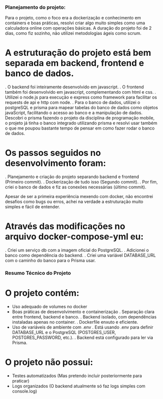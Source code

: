 ### Planejamento do projeto:

Para o projeto, como o foco era a dockerização e conhecimento em containers e boas práticas, resolvi criar algo muito simples como uma calculadora online com operações básicas.
A duração do projeto foi de 2 dias, como fiz sozinho, não utilizei metodologias ágeis como scrum.

# A estruturação do projeto está bem separada em backend, frontend e banco de dados.

. O backend foi inteiramente desenvolvido em javascript.
. O frontend também foi desenvolvido em javascript, complementando com html e css.
. Utilizei o node.js para execução e express como framework para facilitar os requests de api e http com node.
. Para o banco de dados, utilizei o postgreSQL e prisma para mapear tabelas do banco de dados como objetos javaScript, facilitando o acesso ao banco e a manipulação de dados.
  Descobri o prisma fazendo o projeto da disciplina de programação mobile, o projeto já tinha o banco integrado utilizando prisma e resolvi usar também o que me poupou bastante tempo de pensar em como fazer rodar o banco de dados.

# Os passos seguidos no desenvolvimento foram:
. Planejamento e criação do projeto separando backend e frontend (Primeiro commit).
. Dockerização de tudo isso (Segundo commit).
. Por fim, criei o banco de dados e fiz as conexões necessárias (último commit).

Apesar de ser a primeira experiência mexendo com docker, não encontrei desafios como bugs ou erros, achei na verdade a estruturação muito simples e fácil de entender.

# Através das modificações no arquivo docker-compose-yml eu:
. Criei um serviço db com a imagem oficial do PostgreSQL.
. Adicionei o banco como dependência do backend.
. Criei uma variável DATABASE_URL com o caminho do banco para o Prisma usar.

### Resumo Técnico do Projeto

# O projeto contém:

- Uso adequado de volumes no docker
- Boas práticas de desenvolvimento e containerização
    . Separação clara entre frontend, backend e banco.
    . Backend isolado, com dependências instaladas apenas no container.
    . Dockerfile enxuto e eficiente.
- Uso de variáveis de ambiente com .env
    .  Está usando .env para definir DATABASE_URL e o PostgreSQL (POSTGRES_USER, POSTGRES_PASSWORD, etc.).
    . Backend está configurado para ler via Prisma.

# O projeto não possui:

- Testes automatizados (Mas pretendo incluir posteriormente para praticar)
- Logs organizados (O backend atualmente só faz logs simples com console.log)